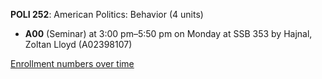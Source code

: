 **POLI 252**: American Politics: Behavior (4 units)

- **A00** (Seminar) at 3:00 pm–5:50 pm on Monday at SSB 353 by Hajnal, Zoltan Lloyd (A02398107)

[Enrollment numbers over time](./POLI252.tsv)
